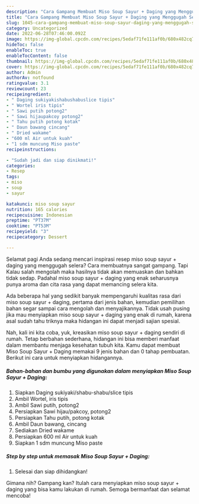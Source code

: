 ```yaml
---
description: "Cara Gampang Membuat Miso Soup Sayur + Daging yang Menggugah Selera"
title: "Cara Gampang Membuat Miso Soup Sayur + Daging yang Menggugah Selera"
slug: 1045-cara-gampang-membuat-miso-soup-sayur-daging-yang-menggugah-selera
category: Uncategorized
date: 2022-06-28T07:46:00.092Z
image: https://img-global.cpcdn.com/recipes/5edaf71fe111af0b/680x482cq70/miso-soup-sayur-daging-foto-resep-utama.jpg
hideToc: false
enableToc: true
enableTocContent: false
thumbnail: https://img-global.cpcdn.com/recipes/5edaf71fe111af0b/680x482cq70/miso-soup-sayur-daging-foto-resep-utama.jpg
cover: https://img-global.cpcdn.com/recipes/5edaf71fe111af0b/680x482cq70/miso-soup-sayur-daging-foto-resep-utama.jpg
author: Admin
authorAv: notfound
ratingvalue: 3.1
reviewcount: 23
recipeingredient:
- " Daging sukiyakishabushabuslice tipis"
- " Wortel iris tipis"
- " Sawi putih potong2"
- " Sawi hijaupakcoy potong2"
- " Tahu putih potong kotak"
- " Daun bawang cincang"
- " Dried wakame"
- "600 ml Air untuk kuah"
- "1 sdm muncung Miso paste"
recipeinstructions:

- "Sudah jadi dan siap dinikmati!"
categories:
- Resep
tags:
- miso
- soup
- sayur

katakunci: miso soup sayur 
nutrition: 165 calories
recipecuisine: Indonesian
preptime: "PT37M"
cooktime: "PT53M"
recipeyield: "3"
recipecategory: Dessert

---
```



Selamat pagi Anda sedang mencari inspirasi resep miso soup sayur + daging yang menggugah selera? Cara membuatnya sangat gampang. Tapi Kalau salah mengolah maka hasilnya tidak akan memuaskan dan bahkan tidak sedap. Padahal miso soup sayur + daging yang enak seharusnya punya aroma dan cita rasa yang dapat memancing selera kita.




Ada beberapa hal yang sedikit banyak mempengaruhi kualitas rasa dari miso soup sayur + daging, pertama dari jenis bahan, kemudian pemilihan bahan segar sampai cara mengolah dan menyajikannya. Tidak usah pusing jika mau menyiapkan miso soup sayur + daging yang enak di rumah, karena asal sudah tahu triknya maka hidangan ini dapat menjadi sajian spesial.


Nah, kali ini kita coba, yuk, kreasikan miso soup sayur + daging sendiri di rumah. Tetap berbahan sederhana, hidangan ini bisa memberi manfaat dalam membantu menjaga kesehatan tubuh kita. Kamu dapat membuat Miso Soup Sayur + Daging memakai 9 jenis bahan dan 0 tahap pembuatan. Berikut ini cara untuk menyiapkan hidangannya.

<!--inarticleads1-->

##### Bahan-bahan dan bumbu yang digunakan dalam menyiapkan Miso Soup Sayur + Daging:

1. Siapkan  Daging sukiyaki/shabu-shabu/slice tipis
1. Ambil  Wortel, iris tipis
1. Ambil  Sawi putih, potong2
1. Persiapkan  Sawi hijau/pakcoy, potong2
1. Persiapkan  Tahu putih, potong kotak
1. Ambil  Daun bawang, cincang
1. Sediakan  Dried wakame
1. Persiapkan 600 ml Air untuk kuah
1. Siapkan 1 sdm muncung Miso paste




<!--inarticleads2-->

##### Step by step untuk memasak Miso Soup Sayur + Daging:


1. Selesai dan siap dihidangkan!



Gimana nih? Gampang kan? Itulah cara menyiapkan miso soup sayur + daging yang bisa kamu lakukan di rumah. Semoga bermanfaat dan selamat mencoba!
